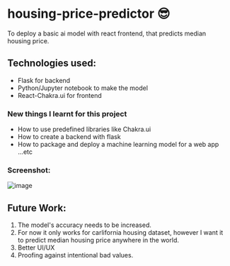 # housing-price-predictor 😎
To deploy a basic ai model with react frontend, that predicts median housing price. 
## Technologies used:
- Flask for backend
- Python/Jupyter notebook to make the model
- React-Chakra.ui for frontend

### New things I learnt for this project
- How to use predefined libraries like Chakra.ui
- How to create a backend with flask
- How to package and deploy a machine learning model for a web app ...etc

### Screenshot:
![image](https://github.com/Abhinav-Chdhary/housing-price-predictor/assets/67590196/da535a35-b848-418b-9b5b-21ce960dbca9)

## Future Work:
1. The model's accuracy needs to be increased.
2. For now it only works for carlifornia housing dataset, however I want it to predict median housing price anywhere in the world.
3. Better UI/UX
4. Proofing against intentional bad values.
